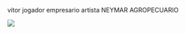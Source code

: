vitor
jogador
empresario
artista
NEYMAR
AGROPECUARIO

![](https://media.tenor.com/KkiT7k7nPbQAAAAM/neyney-neymar.gif)
